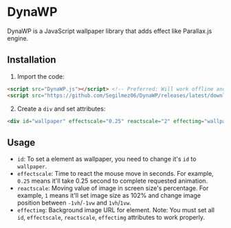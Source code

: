 # DynaWP

DynaWP is a JavaScript wallpaper library that adds effect like Parallax.js engine.

## Installation

1) Import the code:
```html
<script src="DynaWP.js"></script> <!-- Preferred: Will work offline and much faster --->
<script src="https://github.com/Segilmez06/DynaWP/releases/latest/download/DynaWP.js"></script>
```

2) Create a `div` and set attributes:
```html
<div id="wallpaper" effectscale="0.25" reactscale="2" effectimg="wallpaper.webp"></div>
```

## Usage
* `id`: To set a element as wallpaper, you need to change it's `id` to `wallpaper`.
* `effectscale`: Time to react the mouse move in seconds. For example, `0.25` means it'll take 0.25 second to complete requested animation.
* `reactscale`: Moving value of image in screen size's percentage. For example, `1` means it'll set image size as 102% and change image position between `-1vh`/`-1vw` and `1vh`/`1vw`.
* `effectimg`: Background image URL for element.
Note: You must set all `id`, `effectscale`, `reactscale`, `effectimg` attributes to work properly.
